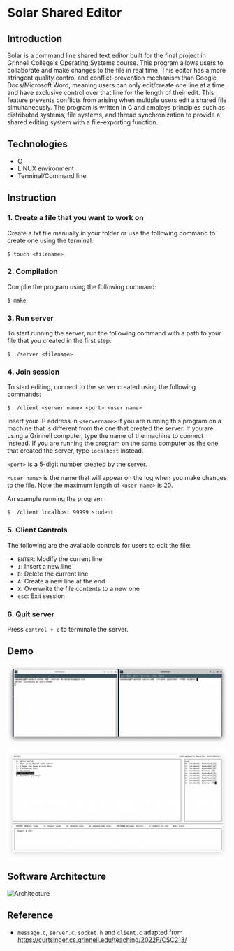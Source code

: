 # Solar Shared Editor

## Introduction

Solar is a command line shared text editor built for the final project in Grinnell College's Operating Systems course. This program allows users to collaborate and make changes to the file in real time. This editor has a more stringent quality control and conflict-prevention mechanism than Google Docs/Microsoft Word, meaning users can only edit/create one line at a time and have exclusive control over that line for the length of their edit. This feature prevents conflicts from arising when multiple users edit a shared file simultaneously. The program is written in C and employs principles such as distributed systems, file systems, and thread synchronization to provide a shared editing system with a file-exporting function.

## Technologies

- C
- LINUX environment
- Terminal/Command line

## Instruction

### 1. Create a file that you want to work on

Create a txt file manually in your folder or use the following command to create one using the terminal:

```
$ touch <filename>
```

### 2. Compilation

Complie the program using the following command:

```
$ make
```

### 3. Run server

To start running the server, run the following command with a path to your file that you created in the first step:

```
$ ./server <filename>
```

### 4. Join session

To start editing, connect to the server created using the following commands:

```
$ ./client <server name> <port> <user name>
```

Insert your IP address in `<servername>` if you are running this program on a machine that is different from the one that created the server. If you are using a Grinnell computer, type the name of the machine to connect instead. If you are running the program on the same computer as the one that created the server, type `localhost` instead.

`<port>` is a 5-digit number created by the server.

`<user name>` is the name that will appear on the log when you make changes to the file. Note the maximum length of `<user name>` is 20.

An example running the program:

```
$ ./client localhost 99999 student
```

### 5. Client Controls

The following are the available controls for users to edit the file:

- `ENTER`: Modify the current line
- `I`: Insert a new line
- `D`: Delete the current line
- `A`: Create a new line at the end
- `X`: Overwrite the file contents to a new one
- `esc`: Exit session

### 6. Quit server

Press `control + c` to terminate the server.

## Demo

![image-20221216145334693](README.assets/image-20221216145334693.png)

![image-20221216145359475](README.assets/image-20221216145359475.png)

## Software Architecture

![Architecture](README.assets/Architecture.jpg)

## Reference

- `message.c`, `server.c`, `socket.h` and `client.c` adapted from https://curtsinger.cs.grinnell.edu/teaching/2022F/CSC213/

